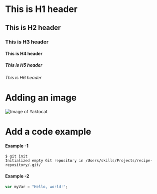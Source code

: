 # This is H1 header #
## This is H2 header ##
### This is H3 header ###
#### This is H4 header ####
##### This is H5 header #####
###### This is H6 header ######



# Adding an image #
![Image of Yaktocat](https://octodex.github.com/images/yaktocat.png)

# Add a code example #
#### Example -1 ####
```
$ git init
Initialized empty Git repository in /Users/skills/Projects/recipe-repository/.git/
```

#### Example -2 ####
``` javascript
var myVar = "Hello, world!";
```
